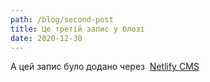 ```yaml
---
path: /blog/second-post
title: Це третій запис у блозі
date: 2020-12-30
---
```

А цей запис було додано через  [Netlify CMS](https://www.netlifycms.org/)